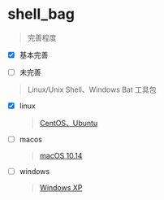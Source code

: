 # shell_bag
> 完善程度

- [x] 基本完善

- [ ] 未完善


> Linux/Unix Shell、Windows Bat 工具包

- [x] linux
    > [CentOS、Ubuntu](https://github.com/godcheese/shell_bag/tree/master/linux)

- [ ] macos
    > [macOS 10.14](https://github.com/godcheese/shell_bag/tree/master/macos)

- [ ] windows
    > [Windows XP](https://github.com/godcheese/shell_bag/tree/master/windows)
